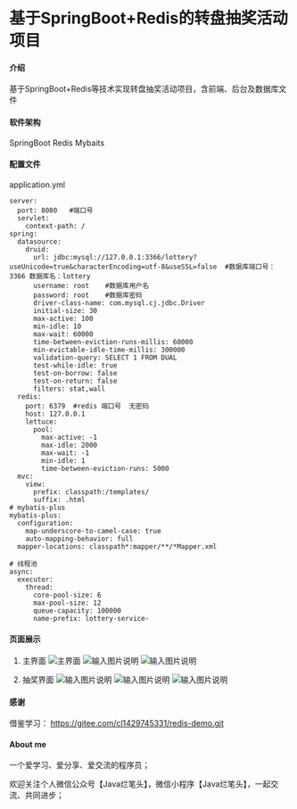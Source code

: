 # 基于SpringBoot+Redis的转盘抽奖活动项目

#### 介绍
基于SpringBoot+Redis等技术实现转盘抽奖活动项目，含前端、后台及数据库文件

#### 软件架构
SpringBoot
Redis
Mybaits


#### 配置文件
application.yml


```
server:
  port: 8080   #端口号
  servlet:
    context-path: /
spring:
  datasource:
    druid:
      url: jdbc:mysql://127.0.0.1:3366/lottery?useUnicode=true&characterEncoding=utf-8&useSSL=false  #数据库端口号：3366 数据库名：lottery
      username: root    #数据库用户名
      password: root    #数据库密码
      driver-class-name: com.mysql.cj.jdbc.Driver
      initial-size: 30
      max-active: 100
      min-idle: 10
      max-wait: 60000
      time-between-eviction-runs-millis: 60000
      min-evictable-idle-time-millis: 300000
      validation-query: SELECT 1 FROM DUAL
      test-while-idle: true
      test-on-borrow: false
      test-on-return: false
      filters: stat,wall
  redis:
    port: 6379  #redis 端口号  无密码
    host: 127.0.0.1
    lettuce:
      pool:
        max-active: -1
        max-idle: 2000
        max-wait: -1
        min-idle: 1
        time-between-eviction-runs: 5000
  mvc:
    view:
      prefix: classpath:/templates/
      suffix: .html
# mybatis-plus
mybatis-plus:
  configuration:
    map-underscore-to-camel-case: true
    auto-mapping-behavior: full
  mapper-locations: classpath*:mapper/**/*Mapper.xml

# 线程池
async:
  executor:
    thread:
      core-pool-size: 6
      max-pool-size: 12
      queue-capacity: 100000
      name-prefix: lottery-service-

```

#### 页面展示
1. 主界面
![主界面](https://images.gitee.com/uploads/images/2022/0221/141042_e9fdcbda_9956838.png "主界面.png")
![输入图片说明](https://images.gitee.com/uploads/images/2022/0221/141125_675d54b2_9956838.png "主界面2.png")
![输入图片说明](https://images.gitee.com/uploads/images/2022/0221/141133_cda4d17e_9956838.png "主界面3.png")

2. 抽奖界面
![输入图片说明](https://images.gitee.com/uploads/images/2022/0221/141201_0f706196_9956838.png "抽奖.png")
![输入图片说明](https://images.gitee.com/uploads/images/2022/0221/141210_3af74da8_9956838.png "抽奖2.png")
![输入图片说明](https://images.gitee.com/uploads/images/2022/0221/141221_3156c439_9956838.png "抽奖3.png")



#### 感谢
借鉴学习： https://gitee.com/cl1429745331/redis-demo.git

#### About me
一个爱学习、爱分享、爱交流的程序员；

欢迎关注个人微信公众号【Java烂笔头】，微信小程序【Java烂笔头】，一起交流、共同进步；


